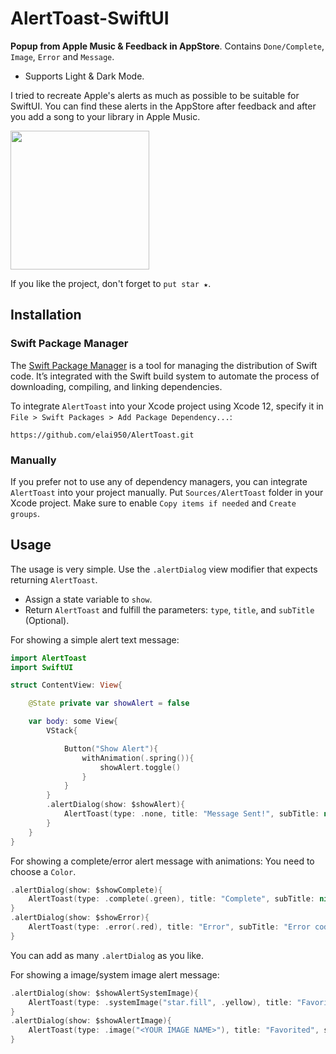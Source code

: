 # AlertToast-SwiftUI

**Popup from Apple Music & Feedback in AppStore**.
Contains `Done/Complete`, `Image`, `Error` and `Message`.
* Supports Light & Dark Mode.

I tried to recreate Apple's alerts as much as possible to be suitable for SwiftUI.
You can find these alerts in the AppStore after feedback and after you add a song to your library in Apple Music.

<p float="left">
    <img src="https://user-images.githubusercontent.com/37900883/107416158-d4e58500-6b1c-11eb-8b37-9701d275e9a7.gif" width="222" />
</p>

If you like the project, don't forget to `put star ★`.

## Installation

### Swift Package Manager

The [Swift Package Manager](https://swift.org/package-manager/) is a tool for managing the distribution of Swift code. It’s integrated with the Swift build system to automate the process of downloading, compiling, and linking dependencies.

To integrate `AlertToast` into your Xcode project using Xcode 12, specify it in `File > Swift Packages > Add Package Dependency...`:

```ogdl
https://github.com/elai950/AlertToast.git
```

### Manually

If you prefer not to use any of dependency managers, you can integrate `AlertToast` into your project manually. Put `Sources/AlertToast` folder in your Xcode project. Make sure to enable `Copy items if needed` and `Create groups`.

## Usage

The usage is very simple. Use the `.alertDialog` view modifier that expects returning `AlertToast`.

- Assign a state variable to `show`.
- Return `AlertToast` and fulfill the parameters: `type`, `title`, and `subTitle` (Optional).

For showing a simple alert text message:

```swift 
import AlertToast
import SwiftUI

struct ContentView: View{

    @State private var showAlert = false

    var body: some View{
        VStack{

            Button("Show Alert"){
                withAnimation(.spring()){
                    showAlert.toggle()
                }
            }
        }
        .alertDialog(show: $showAlert){
            AlertToast(type: .none, title: "Message Sent!", subTitle: nil)
        }
    }
}
```

For showing a complete/error alert message with animations:
You need to choose a `Color`.

```swift 
.alertDialog(show: $showComplete){
    AlertToast(type: .complete(.green), title: "Complete", subTitle: nil)
}
.alertDialog(show: $showError){
    AlertToast(type: .error(.red), title: "Error", subTitle: "Error code: 404")
}
```

You can add as many `.alertDialog` as you like.

For showing a image/system image alert message:

```swift
.alertDialog(show: $showAlertSystemImage){
    AlertToast(type: .systemImage("star.fill", .yellow), title: "Favorite", subTitle: nil)
}
.alertDialog(show: $showAlertImage){
    AlertToast(type: .image("<YOUR IMAGE NAME>"), title: "Favorited", subTitle: nil)
}
```
